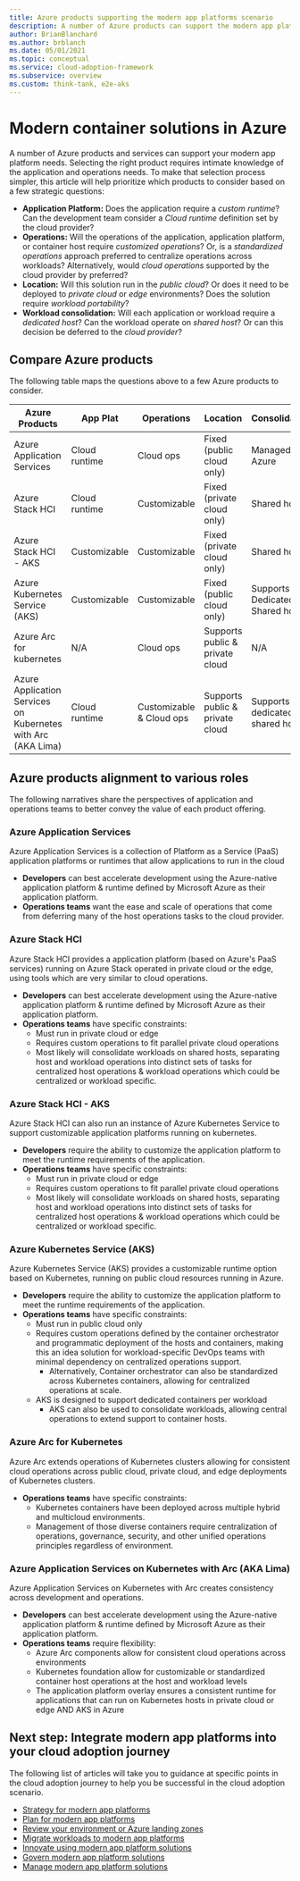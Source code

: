 ```yaml
---
title: Azure products supporting the modern app platforms scenario
description: A number of Azure products can support the modern app platform scenario depending on specific application and operations needs.
author: BrianBlanchard
ms.author: brblanch
ms.date: 05/01/2021
ms.topic: conceptual
ms.service: cloud-adoption-framework
ms.subservice: overview
ms.custom: think-tank, e2e-aks
---
```


# Modern container solutions in Azure

A number of Azure products and services can support your modern app platform needs. Selecting the right product requires intimate knowledge of the application and operations needs. To make that selection process simpler, this article will help prioritize which products to consider based on a few strategic questions:

- **Application Platform:** Does the application require a *custom runtime*? Can the development team consider a *Cloud runtime* definition set by the cloud provider?
- **Operations:** Will the operations of the application, application platform, or container host require *customized operations*? Or, is a *standardized operations* approach preferred to centralize operations across workloads? Alternatively, would *cloud operations* supported by the cloud provider by preferred?
- **Location:** Will this solution run in the *public cloud*? Or does it need to be deployed to *private cloud* or *edge* environments? Does the solution require *workload portability*? 
- **Workload consolidation:** Will each application or workload require a *dedicated host*? Can the workload operate on *shared host*? Or can this decision be deferred to the *cloud provider*?

## Compare Azure products

The following table maps the questions above to a few Azure products to consider.

|Azure Products  |App Plat  |Operations  |Location  |Consolidation  |
|---------|---------|---------|---------|---------|
|Azure Application Services|Cloud runtime|Cloud ops|Fixed (public cloud only)|Managed by Azure|
|Azure Stack HCI|Cloud runtime|Customizable|Fixed (private cloud only)|Shared host|
|Azure Stack HCI - AKS|Customizable|Customizable|Fixed (private cloud only)|Shared host|
|Azure Kubernetes Service (AKS)|Customizable|Customizable|Fixed (public cloud only)|Supports Dedicated or Shared hosts|
|Azure Arc for kubernetes|N/A|Cloud ops|Supports public & private cloud|N/A|
|Azure Application Services on Kubernetes with Arc (AKA Lima)|Cloud runtime|Customizable & Cloud ops|Supports public & private cloud|Supports dedicated or shared hosts|

## Azure products alignment to various roles

The following narratives share the perspectives of application and operations teams to better convey the value of each product offering.

### Azure Application Services

Azure Application Services is a collection of Platform as a Service (PaaS) application platforms or runtimes that allow applications to run in the cloud

- **Developers** can best accelerate development using the Azure-native application platform & runtime defined by Microsoft Azure as their application platform.
- **Operations teams** want the ease and scale of operations that come from deferring many of the host operations tasks to the cloud provider.

### Azure Stack HCI

Azure Stack HCI provides a application platform (based on Azure's PaaS services) running on Azure Stack operated in private cloud or the edge, using tools which are very similar to cloud operations.

- **Developers** can best accelerate development using the Azure-native application platform & runtime defined by Microsoft Azure as their application platform.
- **Operations teams** have specific constraints:
    - Must run in private cloud or edge
    - Requires custom operations to fit parallel private cloud operations
    - Most likely will consolidate workloads on shared hosts, separating host and workload operations into distinct sets of tasks for centralized host operations & workload operations which could be centralized or workload specific.

### Azure Stack HCI - AKS

Azure Stack HCI can also run an instance of Azure Kubernetes Service to support customizable application platforms running on kubernetes.

- **Developers** require the ability to customize the application platform to meet the runtime requirements of the application.
- **Operations teams** have specific constraints:
    - Must run in private cloud or edge
    - Requires custom operations to fit parallel private cloud operations
    - Most likely will consolidate workloads on shared hosts, separating host and workload operations into distinct sets of tasks for centralized host operations & workload operations which could be centralized or workload specific.

### Azure Kubernetes Service (AKS)

Azure Kubernetes Service (AKS) provides a customizable runtime option based on Kubernetes, running on public cloud resources running in Azure.

- **Developers** require the ability to customize the application platform to meet the runtime requirements of the application.
- **Operations teams** have specific constraints:
    - Must run in public cloud only
    - Requires custom operations defined by the container orchestrator and programmatic deployment of the hosts and containers, making this an idea solution for workload-specific DevOps teams with minimal dependency on centralized operations support. 
        - Alternatively, Container orchestrator can also be standardized across Kubernetes containers, allowing for centralized operations at scale.
    - AKS is designed to support dedicated containers per workload
        - AKS can also be used to consolidate workloads, allowing central operations to extend support to container hosts.

### Azure Arc for Kubernetes

Azure Arc extends operations of Kubernetes clusters allowing for consistent cloud operations across public cloud, private cloud, and edge deployments of Kubernetes clusters.

- **Operations teams** have specific constraints:
    - Kubernetes containers have been deployed across multiple hybrid and multicloud environments.
    - Management of those diverse containers require centralization of operations, governance, security, and other unified operations principles regardless of environment.

### Azure Application Services on Kubernetes with Arc (AKA Lima)

Azure Application Services on Kubernetes with Arc creates consistency across development and operations.

- **Developers** can best accelerate development using the Azure-native application platform & runtime defined by Microsoft Azure as their application platform.
- **Operations teams** require flexibility:
    - Azure Arc components allow for consistent cloud operations across environments
    - Kubernetes foundation allow for customizable or standardized container host operations at the host and workload levels
    - The application platform overlay ensures a consistent runtime for applications that can run on Kubernetes hosts in private cloud or edge AND AKS in Azure

## Next step: Integrate modern app platforms into your cloud adoption journey

The following list of articles will take you to guidance at specific points in the cloud adoption journey to help you be successful in the cloud adoption scenario.

- [Strategy for modern app platforms](./strategy.md)
- [Plan for modern app platforms](./plan.md)
- [Review your environment or Azure landing zones](./ready.md)
- [Migrate workloads to modern app platforms](./migrate.md)
- [Innovate using modern app platform solutions](/azure/architecture/reference-architectures/containers/aks-start-here?toc=/azure/cloud-adoption-framework/toc.json&bc=/azure/cloud-adoption-framework/_bread/toc.json)
- [Govern modern app platform solutions](./govern.md)
- [Manage modern app platform solutions](./manage.md)
